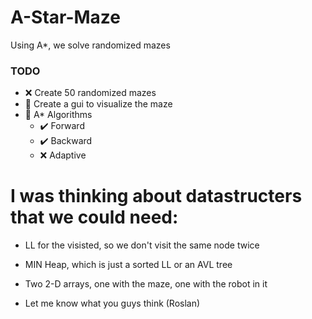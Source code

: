 # A-Star-Maze
Using A*, we solve randomized mazes

### TODO

* :x: Create 50 randomized mazes
* :construction: Create a gui to visualize the maze
* :construction: A* Algorithms
    * :heavy_check_mark: Forward
    * :heavy_check_mark: Backward
    * :x: Adaptive

# I was thinking about datastructers that we could need:

* LL for the visisted, so we don't visit the same node twice  
* MIN Heap, which is just a sorted LL or an AVL tree
* Two 2-D arrays, one with the maze, one with the robot in it

* Let me know what you guys think (Roslan)
